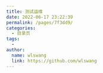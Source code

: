 ```yaml
---
title: 测试运维
date: 2022-06-17 23:22:39
permalink: /pages/7f3dd9/
categories:
  - 目录页
tags:
  - 
author: 
  name: wlswang
  link: https://github.com/wlswang
---
```

